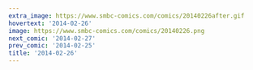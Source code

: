 ```yaml
---
extra_image: https://www.smbc-comics.com/comics/20140226after.gif
hovertext: '2014-02-26'
image: https://www.smbc-comics.com/comics/20140226.png
next_comic: '2014-02-27'
prev_comic: '2014-02-25'
title: '2014-02-26'
---
```


